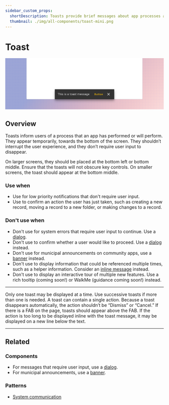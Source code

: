 ```yaml
---
sidebar_custom_props:
  shortDescription: Toasts provide brief messages about app processes at the bottom of the screen.
  thumbnail: ./img/all-components/toast-mini.png
---
```


# Toast

<ComponentVisual storybookUrl="https://forge.tylerdev.io/main/?path=/story/components-toast--default">

![Toast header image](./images/toast.png)

</ComponentVisual>

## Overview

Toasts inform users of a process that an app has performed or will perform. They appear temporarily, towards the bottom of the screen. They shouldn’t interrupt the user experience, and they don’t require user input to disappear. 

On larger screens, they should be placed at the bottom left or bottom middle. Ensure that the toasts will not obscure key controls. On smaller screens, the toast should appear at the bottom middle. 

### Use when

- Use for low priority notifications that don't require user input.
- Use to confirm an action the user has just taken, such as creating a new record, moving a record to a new folder, or making changes to a record. 

### Don't use when

- Don't use for system errors that require user input to continue. Use a [dialog](/components/notifications-and-messages/dialog).
- Don't use to confirm whether a user would like to proceed. Use a [dialog](/components/notifications-and-messages/dialog) instead. 
- Don't use for municipal announcements on community apps, use a [banner](/components/notifications-and-messages/banner) instead.
- Don't use to display information that could be referenced multiple times, such as a helper information. Consider an [inline message](/components/notifications-and-messages/inline-message) instead.
- Don't use to display an interactive tour of multiple new features. Use a rich tooltip (coming soon!) or WalkMe (guidance coming soon!) instead. 

---

<DoDontGrid>
  <DoDontTextSection>
    <DoDontText type="do">Only one toast may be displayed at a time. Use successive toasts if more than one is needed.</DoDontText>
    <DoDontText type="do">A toast can contain a single action. Because a toast disappears automatically, the action shouldn’t be “Dismiss” or “Cancel.”</DoDontText>
    <DoDontText type="do">If there is a FAB on the page, toasts should appear above the FAB.</DoDontText>
    <DoDontText type="do">If the action is too long to be displayed inline with the toast message, it may be displayed on a new line below the text.</DoDontText>
  </DoDontTextSection>
</DoDontGrid>

--- 

## Related 

### Components

- For messages that require user input, use a [dialog](/components/notifications-and-messages/dialog).
- For municipal announcements, use a [banner](/components/notifications-and-messages/banner).

### Patterns

- [System communication](/core-patterns/system-communication)
